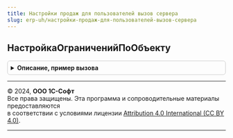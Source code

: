 ```yaml
---
title: Настройки продаж для пользователей вызов сервера
slug: erp-uh/настройки-продаж-для-пользователей-вызов-сервера
---
```



## НастройкаОграниченийПоОбъекту
<details style="margin: 1em 0; padding: 0.5em; border: 1px solid #ccc; border-radius: 6px;">

<summary style="font-weight: bold; cursor: pointer;">Описание, пример вызова</summary>

```bsl

// Получить настройку ограничений по пользователю
//
// Параметры:
//  Ссылка - СправочникСсылка.Пользователи - Пользователь.
//
// Возвращаемое значение:
//  СправочникСсылка.НастройкиПродажДляПользователей, Неопределено - Настройка ограничений пользователя.
//
Функция НастройкаОграниченийПоОбъекту(Ссылка) Экспорт
```

Пример вызова
```bsl
Результат = НастройкиПродажДляПользователейВызовСервера.НастройкаОграниченийПоОбъекту(Ссылка) 
```
</details>

---

© 2024, **ООО 1С-Софт**  
Все права защищены. Эта программа и сопроводительные материалы предоставляются  
в соответствии с условиями лицензии [Attribution 4.0 International (CC BY 4.0)](https://creativecommons.org/licenses/by/4.0/legalcode).

---
